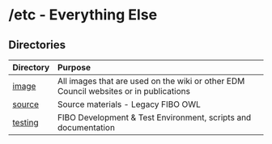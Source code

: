 # /etc - Everything Else

## Directories

Directory                    | Purpose
:--------------------------- |:-------
[image](./image)             | All images that are used on the wiki or other EDM Council websites or in publications
[source](./source)           | Source materials - Legacy FIBO OWL
[testing](./testing)         | FIBO Development & Test Environment, scripts and documentation